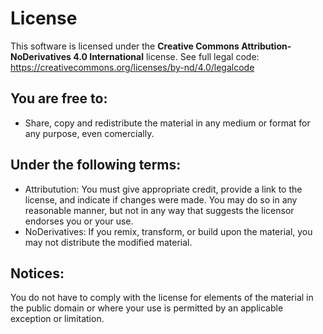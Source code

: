 # License

This software is licensed under the **Creative Commons Attribution-NoDerivatives 4.0 International** license. See full legal code: https://creativecommons.org/licenses/by-nd/4.0/legalcode

## You are free to:

- Share, copy and redistribute the material in any medium or format for any purpose, even comercially.

## Under the following terms:

- Attributution: You must give appropriate credit, provide a link to the license, and indicate if changes were made. You may do so in any reasonable manner, but not in any way that suggests the licensor endorses you or your use.
- NoDerivatives: If you remix, transform, or build upon the material, you may not distribute the modified material.

## Notices:

You do not have to comply with the license for elements of the material in the public domain or where your use is permitted by an applicable exception or limitation.
